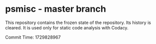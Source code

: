 # psmisc - master branch

This repository contains the frozen state of the repository.
Its history is cleared. It is used only for static code
analysis with Codacy.

Commit Time: 1729828967